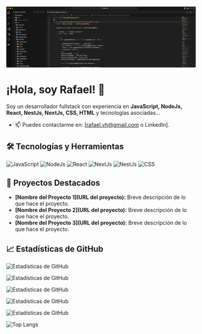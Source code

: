 ![Banner](https://github.com/rvh2776/rvh2776/blob/main/Banner.png)

# ¡Hola, soy Rafael! 👋

Soy un desarrollador fullstack con experiencia en **JavaScript, NodeJs, React, NestJs, NextJs, CSS, HTML** y tecnologías asociadas...

- 📫 Puedes contactarme en: [rafael.vh@gmail.com o LinkedIn].

## 🛠️ Tecnologías y Herramientas
![JavaScript](https://img.shields.io/badge/-JavaScript-F7DF1E?logo=javascript&logoColor=black&style=flat-square)
![NodeJs](https://img.shields.io/badge/-NodeJs-339933?logo=node.js&logoColor=white&style=flat-square)
![React](https://img.shields.io/badge/-React-61DAFB?logo=react&logoColor=black&style=flat-square)
![NextJs](https://img.shields.io/badge/-NextJs-000000?logo=next.js&logoColor=white&style=flat-square)
![NestJs](https://img.shields.io/badge/-NestJs-E0234E?logo=nestjs&logoColor=white&style=flat-square)
![CSS](https://img.shields.io/badge/-CSS-1572B6?logo=css3&logoColor=white&style=flat-square)


## 🚀 Proyectos Destacados
- **[Nombre del Proyecto 1](URL del proyecto):** Breve descripción de lo que hace el proyecto.
- **[Nombre del Proyecto 2](URL del proyecto):** Breve descripción de lo que hace el proyecto.
- **[Nombre del Proyecto 3](URL del proyecto):** Breve descripción de lo que hace el proyecto.

## 📈 Estadísticas de GitHub
![Estadísticas de GitHub](https://github-readme-stats.vercel.app/api?username=rvh2776&show_icons=true&theme=radical)

![Estadísticas de GitHub](https://github-readme-stats.vercel.app/api?username=rvh2776&show_icons=true&theme=dark)

![Estadísticas de GitHub](https://github-readme-stats.vercel.app/api?username=rvh2776&show_icons=true&theme=tokyonight)

![Estadísticas de GitHub](https://github-readme-stats.vercel.app/api?username=rvh2776&show_icons=true&theme=merko)

![Estadísticas de GitHub](https://github-readme-stats.vercel.app/api?username=rvh2776&show_icons=true&theme=gruvbox)


![Top Langs](https://github-readme-stats.vercel.app/api/top-langs/?username=rvh2776-dev&layout=compact&theme=radical)




